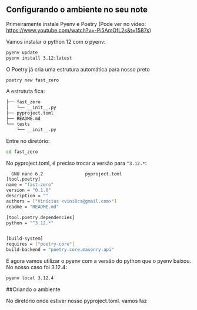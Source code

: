 ## Configurando o ambiente no seu note

Primeiramente instale Pyenv e Poetry (Pode ver no vídeo: https://www.youtube.com/watch?v=-Pi5AmOfL2s&t=1587s)

Vamos instalar o python 12 com o pyenv:

```bash
pyenv update
pyenv install 3.12:latest
```

O Poetry já cria uma estrutura automática para nosso preto

```bash
poetry new fast_zero
```

A estrututa fica:

```bash
├── fast_zero
│   └── __init__.py
├── pyproject.toml
├── README.md
└── tests
    └── __init__.py

```

Entre no diretório:

```bash
cd fast_zero
```

No pyproject.toml, é preciso trocar a versão para `^3.12.*`:

```bash
  GNU nano 6.2                pyproject.toml                          
[tool.poetry]
name = "fast-zero"
version = "0.1.0"
description = ""
authors = ["Vinícius <vini8cs@gmail.com>"]
readme = "README.md"

[tool.poetry.dependencies]
python = "^3.12.*"


[build-system]
requires = ["poetry-core"]
build-backend = "poetry.core.masonry.api"

```

E agora vamos utilizar o pyenv com a versão do python que o pyenv baixou. No nosso caso foi 3.12.4:

```bash
pyenv local 3.12.4
```

##Criando o ambiente

No diretório onde estiver nosso pyproject.toml. vamos faz
